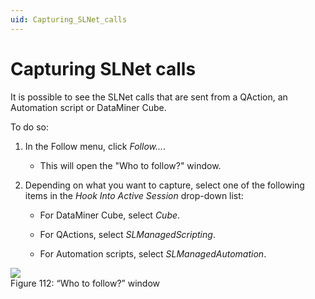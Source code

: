 ```yaml
---
uid: Capturing_SLNet_calls
---
```


# Capturing SLNet calls

It is possible to see the SLNet calls that are sent from a QAction, an Automation script or DataMiner Cube.

To do so:

1. In the Follow menu, click *Follow...*.

    - This will open the "Who to follow?" window.

2. Depending on what you want to capture, select one of the following items in the *Hook Into Active Session* drop-down list:

    - For DataMiner Cube, select *Cube*.

    - For QActions, select *SLManagedScripting*.

    - For Automation scripts, select *SLManagedAutomation*.

![](~/develop/images/SLNetClientTest_WhoToFollow.png)
<br>Figure 112: “Who to follow?” window
